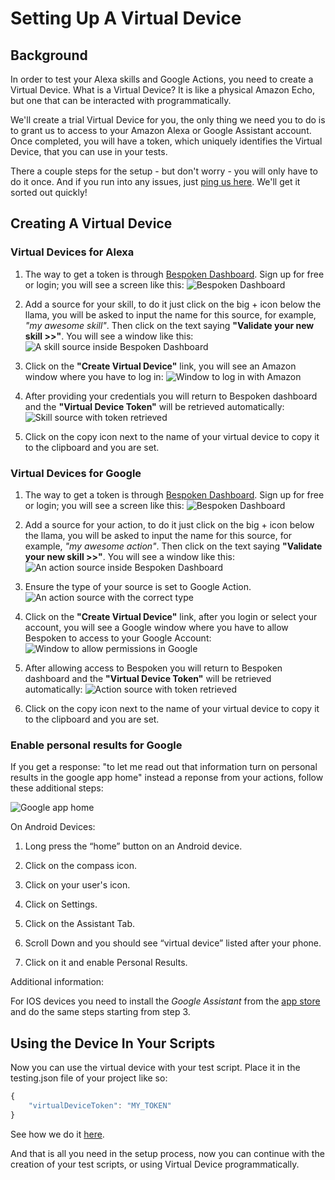 <!-- ---
# Setting Up
layout: default
keywords:
comments: false

# Hero section
title: Setting Up A Virtual Device

# Micro navigation
micro_nav: true
--- -->
# Setting Up A Virtual Device
## Background
In order to test your Alexa skills and Google Actions, you need to create a Virtual Device. What is a Virtual Device? It is like a physical Amazon Echo, but one that can be interacted with programmatically.

We'll create a trial Virtual Device for you, the only thing we need you to do is to grant us to access to your Amazon Alexa or Google Assistant account. Once completed, you will have a token, which uniquely identifies the Virtual Device, that you can use in your tests.

There a couple steps for the setup - but don't worry - you will only have to do it once. And if you run into any issues, just [ping us here](https://gitter.im/bespoken/bst). We'll get it sorted out quickly!

## Creating A Virtual Device
### Virtual Devices for Alexa
1. The way to get a token is through [Bespoken Dashboard](https://apps.bespoken.io/dashboard). Sign up for free or login; you will see a screen like this:
![Bespoken Dashboard](./assets/dashboard.png "Bespoken Dashboard")

2. Add a source for your skill, to do it just click on the big + icon below the llama, you will be asked to input the name for this source, for example, *"my awesome skill"*. Then click on the text saying **"Validate your new skill >>"**. You will see a window like this:
![A skill source inside Bespoken Dashboard](./assets/source.png "New source added")

3. Click on the **"Create Virtual Device"** link, you will see an Amazon window where you have to log in:
![Window to log in with Amazon](./assets/amazonLogin.png "Giving permissions to Virtual Device")

4. After providing your credentials you will return to Bespoken dashboard and the **"Virtual Device Token"** will be retrieved automatically:
![Skill source with token retrieved](./assets/sourceWithToken.png "Token is retrieved automatically")

5. Click on the copy icon next to the name of your virtual device to copy it to the clipboard and you are set.

### Virtual Devices for Google
1. The way to get a token is through [Bespoken Dashboard](https://apps.bespoken.io/dashboard). Sign up for free or login; you will see a screen like this:
![Bespoken Dashboard](./assets/dashboard.png "Bespoken Dashboard")

2. Add a source for your action, to do it just click on the big + icon below the llama, you will be asked to input the name for this source, for example, *"my awesome action"*. Then click on the text saying **"Validate your new skill >>"**. You will see a window like this:
![An action source inside Bespoken Dashboard](./assets/source.png "New source added")

3. Ensure the type of your source is set to Google Action.
![An action source with the correct type](./assets/sourceAction.png "Type action selected")

4. Click on the **"Create Virtual Device"** link, after you login or select your account, you will see a Google window where you have to allow Bespoken to access to your Google Account:
![Window to allow permissions in Google](./assets/googlePermissions.png "Giving permissions to Virtual Device")

5. After allowing access to Bespoken you will return to Bespoken dashboard and the **"Virtual Device Token"** will be retrieved automatically:
![Action source with token retrieved](./assets/sourceForGoogleWithToken.png "Token is retrieved automatically")

6. Click on the copy icon next to the name of your virtual device to copy it to the clipboard and you are set.

### Enable personal results for Google 

If you get a response: "to let me read out that information turn on personal results in the google app home" instead a reponse from your actions, follow these additional steps:

![Google app home](./assets/enable-personal-results.gif "enable personal results")

On Android Devices:

1. Long press the “home” button on an Android device.

2. Click on the compass icon.

3. Click on your user's icon.

4. Click on Settings.

5. Click on the Assistant Tab.

6. Scroll Down and you should see “virtual device” listed after your phone.

7. Click on it and enable Personal Results.

Additional information:

For IOS devices you need to install the *Google Assistant* from the [app store](https://itunes.apple.com/us/app/google-assistant/id1220976145) and do the same steps starting from step 3.

## Using the Device In Your Scripts
Now you can use the virtual device with your test script. Place it in the testing.json file of your project like so:
``` js
{
    "virtualDeviceToken": "MY_TOKEN"
}
```

See how we do it [here](https://github.com/bespoken/virtual-device-example/blob/master/testing.json).

And that is all you need in the setup process, now you can continue with the creation of your test scripts, or using Virtual Device programmatically. 
